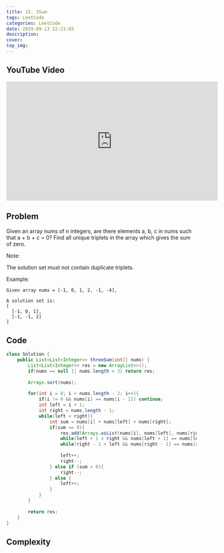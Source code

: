```yaml
---
title: 15. 3Sum
tags: LeetCode
categories: LeetCode
date: 2019-09-13 22:21:03
description:
cover:
top_img:
---
```

## YouTube Video
<iframe width="560" height="315" src="https://www.youtube.com/embed/zMfD98y7Pec" frameborder="0" allow="accelerometer; autoplay; encrypted-media; gyroscope; picture-in-picture" allowfullscreen></iframe>

## Problem
Given an array nums of n integers, are there elements a, b, c in nums such that a + b + c = 0? Find all unique triplets in the array which gives the sum of zero.

Note:

The solution set must not contain duplicate triplets.

Example:
```
Given array nums = [-1, 0, 1, 2, -1, -4],

A solution set is:
[
  [-1, 0, 1],
  [-1, -1, 2]
]
```


## Code
```java
class Solution {
    public List<List<Integer>> threeSum(int[] nums) {
        List<List<Integer>> res = new ArrayList<>();
        if(nums == null || nums.length < 3) return res;
        
        Arrays.sort(nums);
        
        for(int i = 0; i < nums.length - 2; i++){
            if(i != 0 && nums[i] == nums[i - 1]) continue;
            int left = i + 1;
            int right = nums.length - 1;
            while(left < right){
                int sum = nums[i] + nums[left] + nums[right];
                if(sum == 0){
                    res.add(Arrays.asList(nums[i], nums[left], nums[right]));
                    while(left + 1 < right && nums[left + 1] == nums[left]) left++;
                    while(right - 1 > left && nums[right - 1] == nums[right]) right--;
                    
                    left++;
                    right--;
                } else if (sum > 0){
                    right--;
                } else {
                    left++;
                }
            }
        }
        
        return res;
    }
}
```

## Complexity
